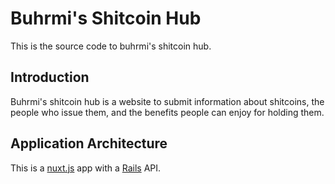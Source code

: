 # Buhrmi's Shitcoin Hub

This is the source code to buhrmi's shitcoin hub.

## Introduction

Buhrmi's shitcoin hub is a website to submit information about shitcoins, the people who issue them, and the benefits people can enjoy for holding them.

## Application Architecture

This is a [nuxt.js](https://nuxtjs.org) app with a [Rails](http://rubyonrails.org) API.
